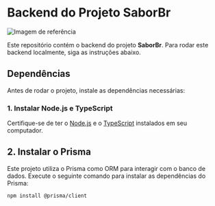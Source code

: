 # Backend do Projeto SaborBr

![Imagem de referência](https://www.google.com/url?sa=i&url=https%3A%2F%2Fwww.cortex-intelligence.com%2Fblog%2Finteligencia-de-mercado%2Fbanco-de-dados-tecnologia&psig=AOvVaw1tqYT4FECW7tTcehzejamz&ust=1732326422508000&source=images&cd=vfe&opi=89978449&ved=0CBQQjRxqFwoTCNi1qYHp7okDFQAAAAAdAAAAABAE)

Este repositório contém o backend do projeto **SaborBr**. Para rodar este backend localmente, siga as instruções abaixo.

## Dependências

Antes de rodar o projeto, instale as dependências necessárias:

### 1. Instalar Node.js e TypeScript

Certifique-se de ter o [Node.js](https://nodejs.org/) e o [TypeScript](https://www.typescriptlang.org/) instalados em seu computador.

## 2. Instalar o Prisma

Este projeto utiliza o Prisma como ORM para interagir com o banco de dados. Execute o seguinte comando para instalar as dependências do Prisma:

```bash
npm install @prisma/client
